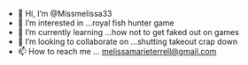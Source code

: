 - 👋 Hi, I’m @Missmelissa33
- 👀 I’m interested in ...royal fish hunter game
- 🌱 I’m currently learning ...how not to get faked out on games
- 💞️ I’m looking to collaborate on ...shutting takeout crap down 
- 📫 How to reach me ...
melissamarieterrell@gmail.com
<!---
Missmelissa33/Missmelissa33 is a ✨ special ✨ repository because its `README.md` (this file) appears on your GitHub profile.
You can click the Preview link to take a look at your changes.
--->

